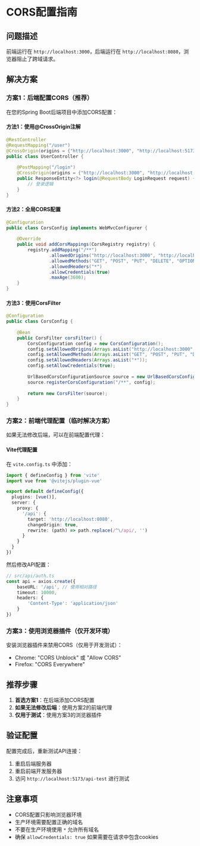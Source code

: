 # CORS配置指南

## 问题描述
前端运行在 `http://localhost:3000`，后端运行在 `http://localhost:8080`，浏览器阻止了跨域请求。

## 解决方案

### 方案1：后端配置CORS（推荐）

在您的Spring Boot后端项目中添加CORS配置：

#### 方法1：使用@CrossOrigin注解
```java
@RestController
@RequestMapping("/user")
@CrossOrigin(origins = {"http://localhost:3000", "http://localhost:5173"}, allowCredentials = "true")
public class UserController {
    
    @PostMapping("/login")
    @CrossOrigin(origins = {"http://localhost:3000", "http://localhost:5173"})
    public ResponseEntity<?> login(@RequestBody LoginRequest request) {
        // 登录逻辑
    }
}
```

#### 方法2：全局CORS配置
```java
@Configuration
public class CorsConfig implements WebMvcConfigurer {
    
    @Override
    public void addCorsMappings(CorsRegistry registry) {
        registry.addMapping("/**")
                .allowedOrigins("http://localhost:3000", "http://localhost:5173")
                .allowedMethods("GET", "POST", "PUT", "DELETE", "OPTIONS")
                .allowedHeaders("*")
                .allowCredentials(true)
                .maxAge(3600);
    }
}
```

#### 方法3：使用CorsFilter
```java
@Configuration
public class CorsConfig {
    
    @Bean
    public CorsFilter corsFilter() {
        CorsConfiguration config = new CorsConfiguration();
        config.setAllowedOrigins(Arrays.asList("http://localhost:3000", "http://localhost:5173"));
        config.setAllowedMethods(Arrays.asList("GET", "POST", "PUT", "DELETE", "OPTIONS"));
        config.setAllowedHeaders(Arrays.asList("*"));
        config.setAllowCredentials(true);
        
        UrlBasedCorsConfigurationSource source = new UrlBasedCorsConfigurationSource();
        source.registerCorsConfiguration("/**", config);
        
        return new CorsFilter(source);
    }
}
```

### 方案2：前端代理配置（临时解决方案）

如果无法修改后端，可以在前端配置代理：

#### Vite代理配置
在 `vite.config.ts` 中添加：
```typescript
import { defineConfig } from 'vite'
import vue from '@vitejs/plugin-vue'

export default defineConfig({
  plugins: [vue()],
  server: {
    proxy: {
      '/api': {
        target: 'http://localhost:8080',
        changeOrigin: true,
        rewrite: (path) => path.replace(/^\/api/, '')
      }
    }
  }
})
```

然后修改API配置：
```typescript
// src/api/auth.ts
const api = axios.create({
    baseURL: '/api', // 使用相对路径
    timeout: 10000,
    headers: {
        'Content-Type': 'application/json'
    }
})
```

### 方案3：使用浏览器插件（仅开发环境）

安装浏览器插件来禁用CORS（仅用于开发测试）：
- Chrome: "CORS Unblock" 或 "Allow CORS"
- Firefox: "CORS Everywhere"

## 推荐步骤

1. **首选方案1**：在后端添加CORS配置
2. **如果无法修改后端**：使用方案2的前端代理
3. **仅用于测试**：使用方案3的浏览器插件

## 验证配置

配置完成后，重新测试API连接：
1. 重启后端服务器
2. 重启前端开发服务器
3. 访问 `http://localhost:5173/api-test` 进行测试

## 注意事项

- CORS配置只影响浏览器环境
- 生产环境需要配置正确的域名
- 不要在生产环境使用 `*` 允许所有域名
- 确保 `allowCredentials: true` 如果需要在请求中包含cookies 